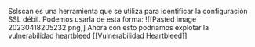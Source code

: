 Sslscan es una herramienta que se utiliza para identificar la configuración SSL débil. Podemos usarla de esta forma:
![[Pasted image 20230418205232.png]]
Ahora con esto podríamos explotar la vulnerabilidad heartbleed [[Vulnerabilidad Heartbleed]]